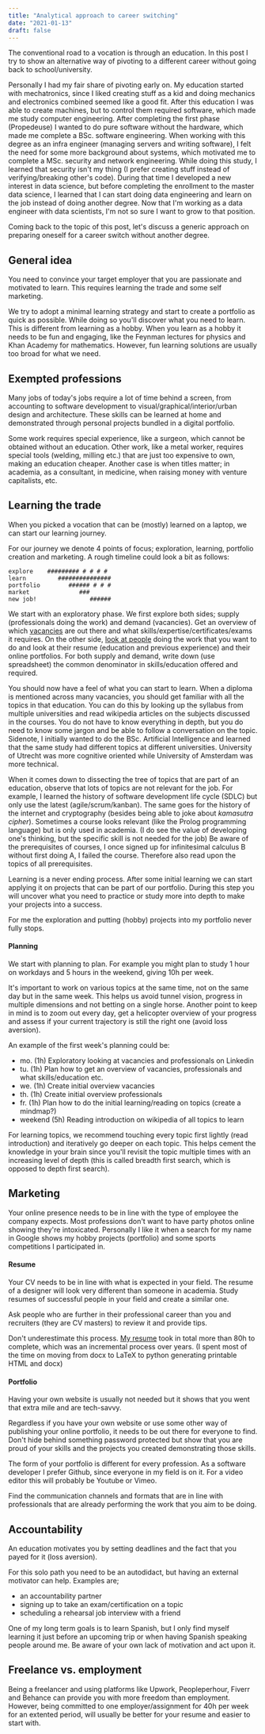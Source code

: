 ```yaml
---
title: "Analytical approach to career switching"
date: "2021-01-13"
draft: false
---
```




The conventional road to a vocation is through an education.
In this post I try to show an alternative way of pivoting to a different career without going back to school/university.

Personally I had my fair share of pivoting early on.
My education started with mechatronics,
since I liked creating stuff as a kid and doing mechanics and electronics combined seemed like a good fit.
After this education I was able to create machines,
but to control them required software,
which made me study computer engineering.
After completing the first phase (Propedeuse)
I wanted to do pure software without the hardware,
which made me complete a BSc. software engineering.
When working with this degree as an infra engineer (managing servers and writing software),
I felt the need for some more background about systems,
which motivated me to complete a MSc. security and network engineering.
While doing this study, I learned that security isn't my thing
(I prefer creating stuff instead of verifying/breaking other's code).
During that time I developed a new interest in data science,
but before completing the enrollment to the master data science,
I learned that I can start doing data engineering and learn on the job instead of doing another degree.
Now that I'm working as a data engineer with data scientists,
I'm not so sure I want to grow to that position.

Coming back to the topic of this post,
let's discuss a generic approach on preparing oneself
for a career switch without another degree.

## General idea
You need to convince your target employer
that you are passionate and motivated to learn.
This requires learning the trade and some self marketing.

We try to adopt a minimal learning strategy
and start to create a portfolio as quick as possible.
While doing so you'll discover what you need to learn.
This is different from learning as a hobby.
When you learn as a hobby it needs to be fun and engaging,
like the Feynman lectures for physics
and Khan Academy for mathematics.
However, fun learning solutions are usually too broad for what we need.


## Exempted professions
Many jobs of today's jobs require a lot of time behind a screen,
from accounting to software development to visual/graphical/interior/urban design and architecture.
These skills can be learned at home
and demonstrated through
personal projects bundled in a digital portfolio.

Some work requires special experience, like a surgeon,
which cannot be obtained without an education.
Other work, like a metal worker, requires special tools
(welding, milling etc.) that are just too expensive to own,
making an education cheaper.
Another case is when titles matter;
in academia, as a consultant, in medicine,
when raising money with venture capitalists, etc.

## Learning the trade
When you picked a vocation that can be (mostly)
learned on a laptop, we can start our learning journey.

For our journey we denote 4 points of focus;
exploration, learning, portfolio creation and marketing.
A rough timeline could look a bit as follows:
```
explore    ######### # # # #
learn         ###############
portfolio        ###### # # #
market              ###
new job!               ######
```
We start with an exploratory phase.
We first explore both sides; supply (professionals doing the work)
and demand (vacancies).
Get an overview of which
[vacancies](https://www.thebalancecareers.com/top-best-job-websites-2064080)
are out there and what skills/expertise/certificates/exams it requires.
On the other side,
[look at people](https://linkedin.com/search/results/people)
doing the work that you want to do
and look at their resume (education and previous experience) and their online portfolios.
For both supply and demand, write down (use spreadsheet) the common denominator in skills/education offered and required.

You should now have a feel of what you can start to learn.
When a diploma is mentioned across many vacancies,
you should get familiar with all the topics in that education.
You can do this by looking up the syllabus from multiple universities
and read wikipedia articles on the subjects discussed in the courses.
You do not have to know everything in depth,
but you do need to know some jargon and be able to follow a conversation on the topic.
Sidenote, I initially wanted to do the BSc. Artificial Intelligence
and learned that the same study had different topics at different universities.
University of Utrecht was more cognitive oriented while University of Amsterdam was more technical.

When it comes down to dissecting the tree of topics that are part of an education,
observe that lots of topics are not relevant for the job.
For example, I learned the history of software development life cycle (SDLC)
but only use the latest (agile/scrum/kanban).
The same goes for the history of the internet and cryptography (besides being able to joke about *kamasutra cipher*).
Sometimes a course looks relevant (like the Prolog programming language) but is only used in academia.
(I do see the value of developing one's thinking, but the specific skill is not needed for the job)
Be aware of the prerequisites of courses,
I once signed up for infinitesimal calculus B without first doing A,
I failed the course.
Therefore also read upon the topics of all prerequisites.

Learning is a never ending process.
After some initial learning
we can start applying it on projects that can be part of our portfolio.
During this step you will uncover what you need to practice or study more into depth
to make your projects into a success.

For me the exploration and putting (hobby) projects into my portfolio
never fully stops.

#### Planning
We start with planning to plan.
For example you might plan to study 1 hour on workdays
and 5 hours in the weekend, giving 10h per week.

It's important to work on various topics at the same time,
not on the same day but in the same week.
This helps us avoid tunnel vision,
progress in multiple dimensions
and not betting on a single horse.
Another point to keep in mind is to zoom out
every day,
get a helicopter overview of your progress
and assess if your current trajectory is still the right one
(avoid loss aversion).

An example of the first week's planning could be:
- mo. (1h) Exploratory looking at vacancies and professionals on Linkedin
- tu. (1h) Plan how to get an overview of vacancies, professionals and what skills/education etc.
- we. (1h) Create initial overview vacancies
- th. (1h) Create initial overview professionals
- fr. (1h) Plan how to do the initial learning/reading on topics (create a mindmap?)
- weekend (5h) Reading introduction on wikipedia of all topics to learn

For learning topics, we recommend touching every topic first lightly (read introduction)
and iteratively go deeper on each topic.
This helps cement the knowledge in your brain
since you'll revisit the topic multiple times with an increasing level of depth
(this is called breadth first search, which is opposed to depth first search).

## Marketing
Your online presence needs to be in line with the type of employee the company expects.
Most professions don't want to have party photos online showing they're intoxicated.
Personally I like it when a search for my name in Google shows my hobby projects (portfolio)
and some sports competitions I participated in.

#### Resume
Your CV needs to be in line with what is expected in your field.
The resume of a designer will look very different than someone in academia.
Study resumes of successful people in your field
and create a similar one.

Ask people who are further in their professional career than you
and recruiters (they are CV masters) to review it and provide tips.

Don't underestimate this process.
[My resume](https://lentink.consulting/#resume)
took in total more than 80h to complete,
which was an incremental process over years.
(I spent most of the time on moving from docx to LaTeX to python generating printable HTML and docx)

#### Portfolio
Having your own website is usually not needed
but it shows that you went that extra mile
and are tech-savvy.

Regardless if you have your own website or use some other way of publishing your online portfolio,
it needs to be out there for everyone to find.
Don't hide behind something password protected but show that you are proud of your skills
and the projects you created demonstrating those skills.

The form of your portfolio is different for every profession.
As a software developer I prefer Github, since everyone in my field is on it.
For a video editor this will probably be Youtube or Vimeo.

Find the communication channels and formats that are in line with
professionals that are already performing the work that you aim to be doing.


## Accountability
An education motivates you by setting deadlines
and the fact that you payed for it (loss aversion).

For this solo path you need to be an autodidact,
but having an external motivator can help.
Examples are;
- an accountability partner
- signing up to take an exam/certification on a topic
- scheduling a rehearsal job interview with a friend

One of my long term goals is to learn Spanish,
but I only find myself learning it just before an upcoming trip
or when having Spanish speaking people around me.
Be aware of your own lack of motivation and act upon it.

## Freelance vs. employment

Being a freelancer and using
platforms like
Upwork, Peopleperhour, Fiverr and Behance
can provide you with more freedom than employment.
However, being committed to one employer/assignment
for 40h per week for an extented period,
will usually be better for your resume
and easier to start with.


